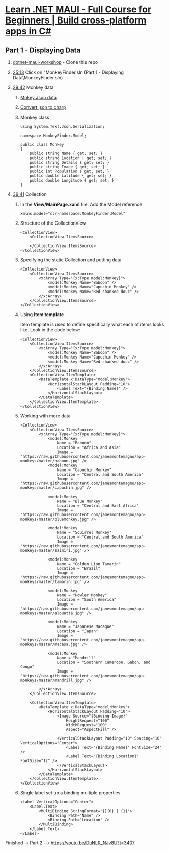 # [Learn .NET MAUI - Full Course for Beginners | Build cross-platform apps in C#](https://youtu.be/DuNLR_NJv8U?si=5bi_V4ljtMNs5Wub)

## Part 1 - Displaying Data

1. [dotnet-maui-workshop](https://github.com/dotnet-presentations/dotnet-maui-workshop) - Clone this repo
      
2. [25:13](https://youtu.be/DuNLR_NJv8U?t=1513) Click on "MonkeyFinder.sln (Part 1 - Displaying Data\MonkeyFinder.sln)
   
3. [29:42](https://youtu.be/DuNLR_NJv8U?t=1608) Monkey data
   
   1. [Mokey Json data](https://raw.githubusercontent.com/jamesmontemagno/app-monkeys/master/MonkeysApp/monkeydata.json)
   
   2. [Convert json to charp](https://json2csharp.com/)
   
   3. Monkey class

        ```
        using System.Text.Json.Serialization;

        namespace MonkeyFinder.Model;

        public class Monkey
        {
            public string Name { get; set; }
            public string Location { get; set; }
            public string Details { get; set; }
            public string Image { get; set; }
            public int Population { get; set; }
            public double Latitude { get; set; }
            public double Longitude { get; set; }
        }
        ```

4. [39:41](https://youtu.be/DuNLR_NJv8U?t=2381) Collection

    1. In the **View/MainPage.xaml** file, Add the Model reference

        ```
        xmlns:model="clr-namespace:MonkeyFinder.Model"
        ```

    2. Structure of the CollectionView

        ```
        <CollectionView>
            <CollectionView.ItemsSource>

            </CollectionView.ItemsSource>
        </CollectionView>
        ```

    3. Specifying the static Collection and putting data

        ```
        <CollectionView>
            <CollectionView.ItemsSource>
                <x:Array Type="{x:Type model:Monkey}">
                    <model:Monkey Name="Baboon" />
                    <model:Monkey Name="Capuchin Monkey" />
                    <model:Monkey Name="Red-shanked douc" />
                </x:Array>            
            </CollectionView.ItemsSource>
        </CollectionView>
        ```

    4. Using **Item template** 

        Item template is used to define specifically what each of items looks like. Look in the code below:

        ```
        <CollectionView>
            <CollectionView.ItemsSource>
                <x:Array Type="{x:Type model:Monkey}">
                    <model:Monkey Name="Baboon" />
                    <model:Monkey Name="Capuchin Monkey" />
                    <model:Monkey Name="Red-shanked douc" />
                </x:Array>            
            </CollectionView.ItemsSource>
            <CollectionView.ItemTemplate>
                <DataTemplate x:DataType="model:Monkey">
                    <HorizontalStackLayout Padding="10">
                        <Label Text="{Binding Name}" />
                    </HorizontalStackLayout>
                </DataTemplate>
            </CollectionView.ItemTemplate>
        </CollectionView>
        ```

    5. Working with more data

        ```
        <CollectionView>
            <CollectionView.ItemsSource>
                <x:Array Type="{x:Type model:Monkey}">
                    <model:Monkey
                        Name = "Baboon"
                        Location = "Africa and Asia"
                        Image = "https://raw.githubusercontent.com/jamesmontemagno/app-monkeys/master/baboon.jpg" />
                    <model:Monkey
                        Name = "Capuchin Monkey"
                        Location = "Central and South America"
                        Image = "https://raw.githubusercontent.com/jamesmontemagno/app-monkeys/master/capuchin.jpg" />

                    <model:Monkey
                        Name = "Blue Monkey"
                        Location = "Central and East Africa"
                        Image = "https://raw.githubusercontent.com/jamesmontemagno/app-monkeys/master/bluemonkey.jpg" />

                    <model:Monkey
                        Name = "Squirrel Monkey"
                        Location = "Central and South America"
                        Image = "https://raw.githubusercontent.com/jamesmontemagno/app-monkeys/master/saimiri.jpg" />

                    <model:Monkey
                        Name = "Golden Lion Tamarin"
                        Location = "Brazil"
                        Image = "https://raw.githubusercontent.com/jamesmontemagno/app-monkeys/master/tamarin.jpg" />

                    <model:Monkey
                        Name = "Howler Monkey"
                        Location = "South America"
                        Image = "https://raw.githubusercontent.com/jamesmontemagno/app-monkeys/master/alouatta.jpg" />

                    <model:Monkey
                        Name = "Japanese Macaque"
                        Location = "Japan"
                        Image = "https://raw.githubusercontent.com/jamesmontemagno/app-monkeys/master/macasa.jpg" />

                    <model:Monkey
                        Name = "Mandrill"
                        Location = "Southern Cameroon, Gabon, and Congo"
                        Image = "https://raw.githubusercontent.com/jamesmontemagno/app-monkeys/master/mandrill.jpg" />

                </x:Array>
            </CollectionView.ItemsSource>

            <CollectionView.ItemTemplate>
                <DataTemplate x:DataType="model:Monkey">
                    <HorizontalStackLayout Padding="10">
                        <Image Source="{Binding Image}"
                            HeightRequest="100"
                            WidthRequest="100"
                            Aspect="AspectFill" />
                        
                        <VerticalStackLayout Padding="10" Spacing="10" VerticalOptions="Center">
                            <Label Text="{Binding Name}" FontSize="24" />
                            <Label Text="{Binding Location}" FontSize="12" />
                        </VerticalStackLayout>
                    </HorizontalStackLayout>
                </DataTemplate>
            </CollectionView.ItemTemplate>
        </CollectionView>            
        ```

    6. Single label set up a binding multiple properties

        ```
        <Label VerticalOptions="Center">
            <Label.Text>
                <MultiBinding StringFormat="{}{0} | {1}">
                    <Binding Path="Name" />
                    <Binding Path="Location" />
                </MultiBinding>
            </Label.Text>
        </Label>
        ```

Finished -> Part 2 --> https://youtu.be/DuNLR_NJv8U?t=3407